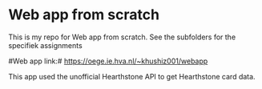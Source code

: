 # Web app from scratch #

This is my repo for Web app from scratch. See the subfolders for the specifiek assignments

#Web app link:#
https://oege.ie.hva.nl/~khushiz001/webapp

This app used the unofficial Hearthstone API to get Hearthstone card data.
